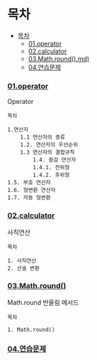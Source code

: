 # 목차
- [목차](#목차)
    - [01.operator](#01operator)
    - [02.calculator](#02calculator)
    - [03.Math.round().md)](#03mathround)
    - [04.연습문제](#04연습문제)

### [01.operator](01.operator.md)
Operator
```text
목차

1.연산자
    1.1 연산자의 종류
    1.2. 연산자의 우선순위
    1.3 연산자의 결합규칙
        1.4. 증감 연산자
        1.4.1. 전위형
        1.4.2. 후위형
1.5. 부호 연산자
1.6. 형변환 연산자
1.7. 자동 형변환
```

### [02.calculator](02.calculator.md)
사칙연산

```text
목차

1. 사칙연산
2. 산술 변환
```

### [03.Math.round()](03.Math.round().md)
Math.round 반올림 메서드
```
목차

1. Math.round()
```

### [04.연습문제](04.exericse.md)
